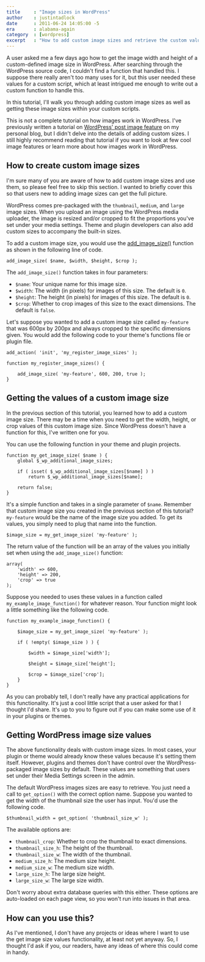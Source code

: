 ```yaml
---
title     : "Image sizes in WordPress"
author    : justintadlock
date      : 2011-06-24 14:05:00 -5
era       : alabama-again
category  : [wordpress]
excerpt   : "How to add custom image sizes and retrieve the custom values set for these image sizes."
---
```


A user asked me a few days ago how to get the image width and height of a custom-defined image size in WordPress.  After searching through the WordPress source code, I couldn't find a function that handled this.  I suppose there really aren't too many uses for it, but this user needed these values for a custom script, which at least intrigued me enough to write out a custom function to handle this.

In this tutorial, I'll walk you through adding custom image sizes as well as getting these image sizes within your custom scripts.

This is not a complete tutorial on how images work in WordPress.  I've previously written a tutorial on <a href="http://justintadlock.com/archives/2009/11/16/everything-you-need-to-know-about-wordpress-2-9s-post-image-feature" title="Everything you need to know about WordPress 2.9's post image feature">WordPress' post image feature</a> on my personal blog, but I didn't delve into the details of adding custom sizes.  I still highly recommend reading that tutorial if you want to look at few cool image features or learn more about how images work in WordPress.

## How to create custom image sizes

I'm sure many of you are aware of how to add custom image sizes and use them, so please feel free to skip this section.  I wanted to briefly cover this so that users new to adding image sizes can get the full picture.

WordPress comes pre-packaged with the <code>thumbnail</code>, <code>medium</code>, and <code>large</code> image sizes.  When you upload an image using the WordPress media uploader, the image is resized and/or cropped to fit the proportions you've set under your media settings.  Theme and plugin developers can also add custom sizes to accompany the built-in sizes.

To add a custom image size, you would use the <a href="http://codex.wordpress.org/Function_Reference/add_image_size" title="WordPress Codex: add_image_size()">add_image_size()</a> function as shown in the following line of code.

```
add_image_size( $name, $width, $height, $crop );
```

The <code>add_image_size()</code> function takes in four parameters:

<ul>
	<li><code>$name</code>: Your unique name for this image size.</li>
	<li><code>$width</code>: The width (in pixels) for images of this size. The default is <code>0</code>.</li>
	<li><code>$height</code>: The height (in pixels) for images of this size. The default is <code>0</code>.</li>
	<li><code>$crop</code>: Whether to crop images of this size to the exact dimensions. The default is <code>false</code>.</li>
</ul>

Let's suppose you wanted to add a custom image size called <code>my-feature</code> that was 600px by 200px and always cropped to the specific dimensions given. You would add the following code to your theme's functions file or plugin file.

```
add_action( 'init', 'my_register_image_sizes' );

function my_register_image_sizes() {

	add_image_size( 'my-feature', 600, 200, true );
}
```

## Getting the values of a custom image size

In the previous section of this tutorial, you learned how to add a custom image size.  There may be a time when you need to get the width, height, or crop values of this custom image size.  Since WordPress doesn't have a function for this, I've written one for you.

You can use the following function in your theme and plugin projects.

```
function my_get_image_size( $name ) {
	global $_wp_additional_image_sizes;

	if ( isset( $_wp_additional_image_sizes[$name] ) )
		return $_wp_additional_image_sizes[$name];

	return false;
}
```

It's a simple function and takes in a single parameter of <code>$name</code>.  Remember that custom image size you created in the previous section of this tutorial?  <code>my-feature</code> would be the name of the image size you added.  To get its values, you simply need to plug that name into the function.

```
$image_size = my_get_image_size( 'my-feature' );
```

The return value of the function will be an array of the values you initially set when using the <code>add_image_size()</code> function:

```
array(
	'width' => 600,
	'height' => 200,
	'crop' => true
);
```

Suppose you needed to uses these values in a function called <code>my_example_image_function()</code> for whatever reason.  Your function might look a little something like the following code.

```
function my_example_image_function() {

	$image_size = my_get_image_size( 'my-feature' );

	if ( !empty( $image_size ) ) {

		$width = $image_size['width'];

		$height = $image_size['height'];

		$crop = $image_size['crop'];
	}
}
```

As you can probably tell, I don't really have any practical applications for this functionality.  It's just a cool little script that a user asked for that I thought I'd share.  It's up to you to figure out if you can make some use of it in your plugins or themes.

## Getting WordPress image size values

The above functionality deals with custom image sizes.  In most cases, your plugin or theme would already know these values because it's setting them itself.  However, plugins and themes don't have control over the WordPress-packaged image sizes by default.  These values are something that users set under their Media Settings screen in the admin.

The default WordPress images sizes are easy to retrieve.  You just need a call to <code>get_option()</code> with the correct option name.  Suppose you wanted to get the width of the thumbnail size the user has input.  You'd use the following code.

```
$thumbnail_width = get_option( 'thumbnail_size_w' );
```

The available options are:

<ul>
	<li><code>thumbnail_crop</code>: Whether to crop the thumbnail to exact dimensions.</li>
	<li><code>thumbnail_size_h</code>:  The height of the thumbnail.</li>
	<li><code>thumbnail_size_w</code>:  The width of the thumbnail.</li>
	<li><code>medium_size_h</code>:  The medium size height.</li>
	<li><code>medium_size_w</code>:  The medium size width.</li>
	<li><code>large_size_h</code>:  The large size height.</li>
	<li><code>large_size_w</code>:  The large size width.</li>
</ul>

Don't worry about extra database queries with this either.  These options are auto-loaded on each page view, so you won't run into issues in that area.

## How can you use this?

As I've mentioned, I don't have any projects or ideas where I want to use the get image size values functionality, at least not yet anyway.  So, I thought I'd ask if you, our readers, have any ideas of where this could come in handy.
